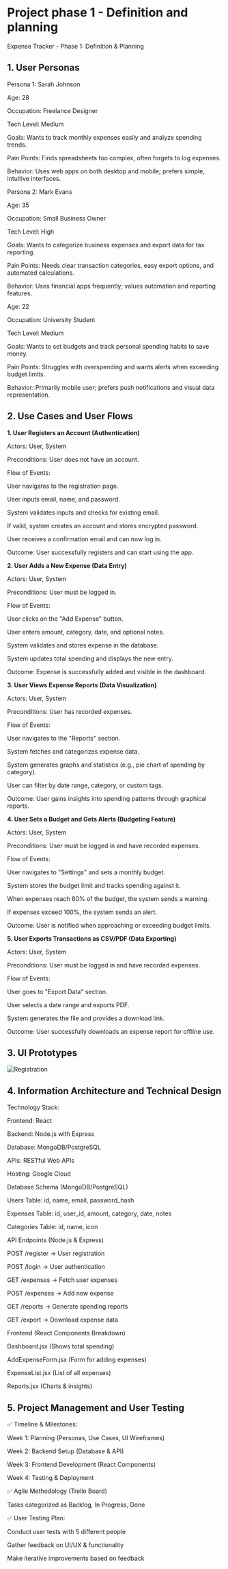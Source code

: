 # Project phase 1 - Definition and planning

Expense Tracker - Phase 1: Definition & Planning

## 1. User Personas

Persona 1: Sarah Johnson

Age: 28

Occupation: Freelance Designer

Tech Level: Medium

Goals: Wants to track monthly expenses easily and analyze spending trends.

Pain Points: Finds spreadsheets too complex, often forgets to log expenses.

Behavior: Uses web apps on both desktop and mobile; prefers simple, intuitive interfaces.


Persona 2: Mark Evans

Age: 35

Occupation: Small Business Owner

Tech Level: High

Goals: Wants to categorize business expenses and export data for tax reporting.

Pain Points: Needs clear transaction categories, easy export options, and automated calculations.

Behavior: Uses financial apps frequently; values automation and reporting features.


Age: 22

Occupation: University Student

Tech Level: Medium

Goals: Wants to set budgets and track personal spending habits to save money.

Pain Points: Struggles with overspending and wants alerts when exceeding budget limits.

Behavior: Primarily mobile user; prefers push notifications and visual data representation.



## 2. Use Cases and User Flows

**1. User Registers an Account (Authentication)**

Actors: User, System

Preconditions: User does not have an account.

Flow of Events:

User navigates to the registration page.

User inputs email, name, and password.

System validates inputs and checks for existing email.

If valid, system creates an account and stores encrypted password.

User receives a confirmation email and can now log in.

Outcome: User successfully registers and can start using the app.


**2. User Adds a New Expense (Data Entry)**

Actors: User, System

Preconditions: User must be logged in.

Flow of Events:

User clicks on the "Add Expense" button.

User enters amount, category, date, and optional notes.

System validates and stores expense in the database.

System updates total spending and displays the new entry.

Outcome: Expense is successfully added and visible in the dashboard.


**3. User Views Expense Reports (Data Visualization)**

Actors: User, System

Preconditions: User has recorded expenses.

Flow of Events:

User navigates to the "Reports" section.

System fetches and categorizes expense data.

System generates graphs and statistics (e.g., pie chart of spending by category).

User can filter by date range, category, or custom tags.

Outcome: User gains insights into spending patterns through graphical reports.


**4. User Sets a Budget and Gets Alerts (Budgeting Feature)**

Actors: User, System

Preconditions: User must be logged in and have recorded expenses.

Flow of Events:

User navigates to "Settings" and sets a monthly budget.

System stores the budget limit and tracks spending against it.

When expenses reach 80% of the budget, the system sends a warning.

If expenses exceed 100%, the system sends an alert.

Outcome: User is notified when approaching or exceeding budget limits.


**5. User Exports Transactions as CSV/PDF (Data Exporting)**

Actors: User, System

Preconditions: User must be logged in and have recorded expenses.

Flow of Events:

User goes to "Export Data" section.

User selects a date range and exports PDF.

System generates the file and provides a download link.

Outcome: User successfully downloads an expense report for offline use.



## 3. UI Prototypes

![Registration](https://github.com/user-attachments/assets/a15c9d57-eb1f-4eec-a13a-5b9e5a7c8d47)


## 4. Information Architecture and Technical Design

Technology Stack:

Frontend: React

Backend: Node.js with Express

Database: MongoDB/PostgreSQL

APIs: RESTful Web APIs

Hosting: Google Cloud


Database Schema (MongoDB/PostgreSQL)

Users Table: id, name, email, password_hash

Expenses Table: id, user_id, amount, category, date, notes

Categories Table: id, name, icon

API Endpoints (Node.js & Express)

POST /register → User registration

POST /login → User authentication

GET /expenses → Fetch user expenses

POST /expenses → Add new expense

GET /reports → Generate spending reports

GET /export → Download expense data

Frontend (React Components Breakdown)

Dashboard.jsx (Shows total spending)

AddExpenseForm.jsx (Form for adding expenses)

ExpenseList.jsx (List of all expenses)

Reports.jsx (Charts & insights)

## 5. Project Management and User Testing

✅ Timeline & Milestones:

Week 1: Planning (Personas, Use Cases, UI Wireframes)

Week 2: Backend Setup (Database & API)

Week 3: Frontend Development (React Components)

Week 4: Testing & Deployment

✅ Agile Methodology (Trello Board)

Tasks categorized as Backlog, In Progress, Done

✅ User Testing Plan:

Conduct user tests with 5 different people

Gather feedback on UI/UX & functionality

Make iterative improvements based on feedback
